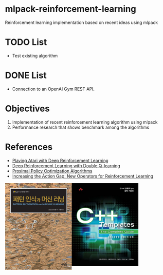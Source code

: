 # mlpack-reinforcement-learning
Reinforcement learning implementation based on recent ideas using mlpack

# TODO List
- Test existing algorithm

# DONE List
- Connection to an OpenAI Gym REST API.

# Objectives
1. Implementation of recent reinforcement learning algorithm using mlpack
2. Performance research that shows benchmark among the algorithms

# References
- [Playing Atari with Deep Reinforcement Learning](https://arxiv.org/abs/1312.5602)
- [Deep Reinforcement Learning with Double Q-learning](https://arxiv.org/abs/1509.06461)
- [Proximal Policy Optimization Algorithms](https://arxiv.org/abs/1707.06347)
- [Increasing the Action Gap: New Operators for Reinforcement Learning](https://arxiv.org/abs/1512.04860)

<div>
    <img align="left" img src="images/ml.jpg", width="219">
    <img align="left" img src="images/c++_template.jpg", width="219">
</div>
